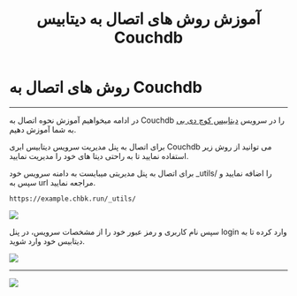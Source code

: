 ﻿---
title: "آموزش روش های اتصال به دیتابیس Couchdb"
sidebar_label: "روش های اتصال"
description: "در ادامه میخواهیم آموزش نحوه اتصال به Couchdb در سرویس ابری کوچ دی بی را به شما آموزش دهیم."
---

# روش های اتصال به Couchdb
---
در ادامه میخواهیم آموزش نحوه اتصال به Couchdb را در سرویس [دیتابیس کوچ دی بی](https://chabokan.net/services/couchdb/) به شما آموزش دهیم.

برای اتصال به پنل مدیریت سرویس دیتابیس ابری Couchdb می توانید از روش زیر استفاده نمایید تا به راحتی دیتا های خود را مدیریت نمایید.

برای اتصال به پنل مدیریتی میبایست به دامنه سرویس خود _utils/ را اضافه نمایید و سپس به url مراجعه نمایید.

```
https://example.chbk.run/_utils/
```

![](https://s1.chabokan.net/docs/images/couchdb_4.jpg)

سپس نام کاربری و رمز عبور خود را از مشخصات سرویس، در پنل login وارد کرده تا به دیتابیس خود وارد شوید.

![](https://s1.chabokan.net/docs/images/couchdb_5.jpg)

---
<a href="https://hub.chabokan.net/fa/services/create/couchdb" ><img src="https://s1.chabokan.net/docs/images/couchdb-banner.png" /></a>